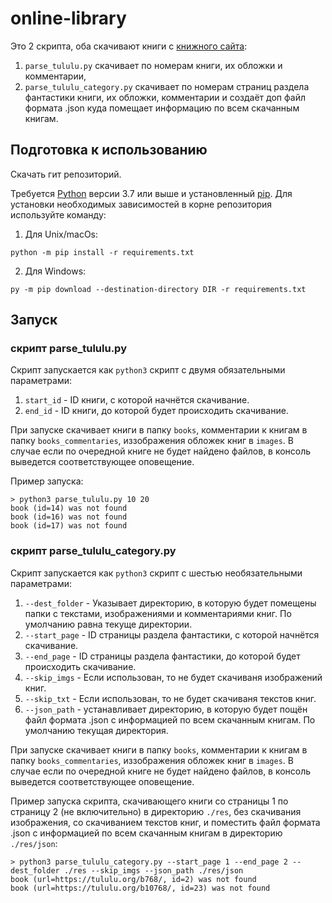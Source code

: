# online-library

Это 2 скрипта, оба скачивают книги с [книжного сайта](https://tululu.org):
1. `parse_tululu.py` скачивает по номерам книги, их обложки и комментарии,
2. `parse_tululu_category.py` скачивает по номерам страниц раздела фантастики книги, их обложки, комментарии и создаёт доп файл формата .json куда помещает информацию по всем скачанным книгам.

## Подготовка к использованию

Скачать гит репозиторий.

Требуется [Python](https://www.python.org/downloads/) версии 3.7 или выше и установленный [pip](https://pip.pypa.io/en/stable/getting-started/). Для установки необходимых зависимостей в корне репозитория используйте команду:  
1. Для Unix/macOs:
```commandline
python -m pip install -r requirements.txt
```
2. Для Windows:
```commandline
py -m pip download --destination-directory DIR -r requirements.txt
```

## Запуск

### скрипт parse_tululu.py

Скрипт запускается как `python3` скрипт с двумя обязательными параметрами:
1. `start_id` - ID книги, с которой начнётся скачивание.
2. `end_id` - ID книги, до которой будет происходить скачивание.

При запуске скачивает книги в папку `books`, комментарии к книгам в папку `books_commentaries`, иззображения обложек книг в `images`. В случае если по очередной книге не будет найдено файлов, в консоль выведется соответствующее оповещение.

Пример запуска:
```comandline
> python3 parse_tululu.py 10 20
book (id=14) was not found
book (id=16) was not found
book (id=17) was not found
```

### скрипт parse_tululu_category.py

Скрипт запускается как `python3` скрипт с шестью необязательными параметрами:
1. `--dest_folder` - Указывает директорию, в которую будет помещены папки с текстами, изображениями и комментариями книг. По умолчанию равна текуще директории.
2. `--start_page` - ID страницы раздела фантастики, с которой начнётся скачивание.
3. `--end_page` - ID страницы раздела фантастики, до которой будет происходить скачивание.
4. `--skip_imgs` - Если использован, то не будет скачиваня изображений книг.
5. `--skip_txt` - Если использован, то не будет скачиваня текстов книг.
6. `--json_path` - устанавливает директорию, в которую будет пощён файл формата .json с информацией по всем скачанным книгам. По умолчанию текущая директория.

При запуске скачивает книги в папку `books`, комментарии к книгам в папку `books_commentaries`, иззображения обложек книг в `images`. В случае если по очередной книге не будет найдено файлов, в консоль выведется соответствующее оповещение.

Пример запуска скрипта, скачивающего книги со страницы 1 по страницу 2 (не включительно) в директорию `./res`, без скачивания изображения, со скачиванием текстов книг, и поместить файл формата .json с информацией по всем скачанным книгам в директорию `./res/json`:
```comandline
> python3 parse_tululu_category.py --start_page 1 --end_page 2 --dest_folder ./res --skip_imgs --json_path ./res/json
book (url=https://tululu.org/b768/, id=2) was not found
book (url=https://tululu.org/b10768/, id=23) was not found
```
